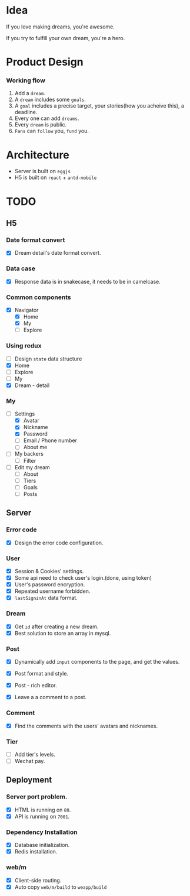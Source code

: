 # Idea

If you love making dreams, you're awesome.

If you try to fulfill your own dream, you're a hero. 



# Product Design

### Working flow
1. Add a `dream`.
2. A `dream` includes some `goals`.
3. A `goal` includes a precise target, your stories(how you acheive this), a deadline.
4. Every one can add `dreams`.
5. Every `dream` is public.
6. `Fans` can `follow` you, `fund` you.


# Architecture
* Server is built on `eggjs`
* H5 is built on `react` + `antd-mobile`

# TODO

## H5

### Date format convert
- [x] Dream detail's date format convert.


### Data case
- [x] Response data is in snakecase, it needs to be in camelcase.

### Common components
- [x] Navigator
  - [x] Home
  - [x] My
  - [ ] Explore

### Using redux
- [ ] Design `state` data structure
- [x] Home
- [ ] Explore
- [ ] My
- [x] Dream - detail

### My
- [ ] Settings
  - [x] Avatar
  - [x] Nickname
  - [x] Password
  - [ ] Email / Phone number
  - [ ] About me

- [ ] My backers
  - [ ] Filter

- [ ] Edit my dream
  - [ ] About
  - [ ] Tiers
  - [ ] Goals
  - [ ] Posts

## Server

### Error code
- [x] Design the error code configuration.

### User
- [x] Session & Cookies' settings. 
- [x] Some api need to check user's login.(done, using token)
- [x] User's password encryption.
- [x] Repeated username forbidden.
- [x] `lastSigninAt` data format.

### Dream
- [x] Get `id` after creating a new dream.
- [x] Best solution to store an array in mysql.

### Post
- [x] Dynamically add `input` components to the page, and get the values.
- [x] Post format and style.
- [x] Post - rich editor.
- [x] Leave a a comment to a post.


### Comment
- [x] Find the comments with the users' avatars and nicknames.

### Tier
- [ ] Add tier's levels.
- [ ] Wechat pay.

## Deployment

### Server port problem.
- [x] HTML is running on `80`.
- [x] API is running on `7001`.

### Dependency Installation
- [x] Database initialization. 
- [x] Redis installation.

### web/m 
- [x] Client-side routing. 
- [x] Auto copy `web/m/build` to `weapp/build` 